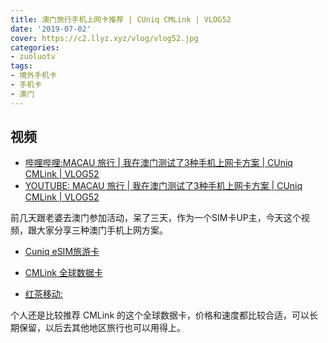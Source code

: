 ```yaml
---
title: 澳门旅行手机上网卡推荐 | CUniq CMLink | VLOG52
date: '2019-07-02'
cover: https://c2.llyz.xyz/vlog/vlog52.jpg
categories:
- zuoluotv
tags:
- 境外手机卡
- 手机卡
- 澳门
---
```


## 视频

- [哔哩哔哩:MACAU 旅行 | 我在澳门测试了3种手机上网卡方案 | CUniq CMLink | VLOG52](https://www.bilibili.com/video/av56208777)
- [YOUTUBE: MACAU 旅行 | 我在澳门测试了3种手机上网卡方案 | CUniq CMLink | VLOG52](https://www.youtube.com/watch?v=Js_wZn6LBKo)

前几天跟老婆去澳门参加活动，呆了三天，作为一个SIM卡UP主，今天这个视频，跟大家分享三种澳门手机上网方案。

- [Cuniq eSIM旅游卡](https://www.cuniq.com/hk/data-card/?esim=1)

- [CMLink 全球数据卡](https://global.cmlink.com/global/pc/views/home.html)

- [红茶移动:](https://www.redteamobile.com/)

个人还是比较推荐 CMLink 的这个全球数据卡，价格和速度都比较合适，可以长期保留，以后去其他地区旅行也可以用得上。
